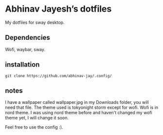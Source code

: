 # Abhinav Jayesh’s dotfiles

My dotfiles for sway desktop. 
## Dependencies
Wofi,
waybar,
sway.

## installation

` git clone https://github.com/abhinav-jay/.config/ `

## notes

I have a wallpaper called wallpaper.jpg in my Downloads folder, you will need that file.
The theme used is tokyonight storm except for wofi. Wofi is in nord theme. I was using nord theme before and haven't changed my wofi theme yet, I will change it soon.

Feel free to use the config :).

